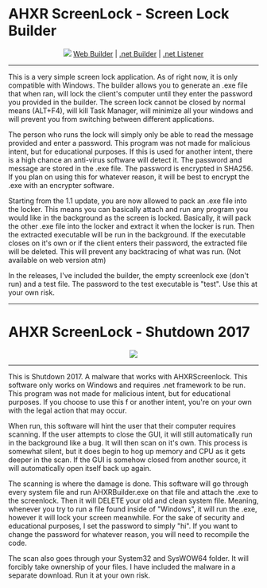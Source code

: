 # AHXR ScreenLock - Screen Lock Builder

<p align="center">
	<img src="https://i.imgur.com/UzyOWNK.png" />
	<a href="https://i.imgur.com/HQhESds.jpg">Web Builder</a> | <a href="https://i.imgur.com/ieYpNPN.png">.net Builder</a> | <a href="https://i.imgur.com/fWVGHxN.png">.net Listener</a>
</p>

---

This is a very simple screen lock application. As of right now, it is only compatible with Windows. The builder allows you to generate an .exe file that when ran, will lock the client's computer until they
enter the password you provided in the builder. The screen lock cannot be closed by normal means (ALT+F4), will kill Task Manager, will minimize all your windows and will prevent you from switching between
different applications.

The person who runs the lock will simply only be able to read the message provided and enter a password. This program was not made for malicious intent, but for educational purposes. If this is used for
another intent, there is a high chance an anti-virus software will detect it. The password and message are stored in the .exe file. The password is encrypted in SHA256. If you plan on using this for
whatever reason, it will be best to encrypt the .exe with an encrypter software. 

Starting from the 1.1 update, you are now allowed to pack an .exe file into the locker. This means you can basically attach and run any program you would like in the background as the screen is locked.
Basically, it will pack the other .exe file into the locker and extract it when the locker is run. Then the extracted executable will be run in the background. If the executable closes on it's own or
if the client enters their password, the extracted file will be deleted. This will prevent any backtracing of what was run. (Not available on web version atm)

In the releases, I've included the builder, the empty screenlock exe (don't run) and a test file. The password to the test executable is "test". Use this at your own risk.

---

# AHXR ScreenLock - Shutdown 2017

<p align="center">
	<img src="https://i.imgur.com/aaClNNk.png" />
</p>

---

This is Shutdown 2017. A malware that works with AHXRScreenlock. This software only works on Windows and requires .net framework to be run. This program was not made for malicious intent, but for educational purposes.
If you choose to use this f or another intent, you're on your own with the legal action that may occur. 

When run, this software will hint the user that their computer requires scanning. If the user attempts to close the GUI, it will still automatically run in the background like a bug. It will
then scan on it's own. This process is somewhat silent, but it does begin to hog up memory and CPU as it gets deeper in the scan. If the GUI is somehow closed from another source, it will
automatically open itself back up again. 

The scanning is where the damage is done. This software will go through every system file and run AHXRBuilder.exe on that file and attach the .exe to the screenlock. Then it will DELETE your old
and clean system file. Meaning, whenever you try to run a file found inside of "Windows", it will run the .exe, however it will lock your screen meanwhile. For the sake of security and educational
purposes, I set the password to simply "hi". If you want to change the password for whatever reason, you will need to recompile the code.

The scan also goes through your System32 and SysWOW64 folder. It will forcibly take ownership of your files. I have included the malware in a separate download. Run it at your own risk. 
